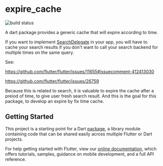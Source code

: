 # expire_cache

![build status](https://travis-ci.com/guojiex/expire_cache.svg?branch=master)

A dart package provides a generic cache that will expire according to time.

If you want to implement 
[SearchDelegate](https://github.com/flutter/flutter/search?q=SearchDelegate&unscoped_q=SearchDelegate) 
in your app, you will have to cache your search results if you don't want to call your search backend 
for multiple times on the same query.

See:

https://github.com/flutter/flutter/issues/11655#issuecomment-412413030

https://github.com/flutter/flutter/issues/26759

Because this is related to search, it is valuable to expire the cache after a preiod of time, to give user fresh search result.
And this is the goal for this package, to develop an expire by fix time cache.

## Getting Started

This project is a starting point for a Dart
[package](https://flutter.io/developing-packages/),
a library module containing code that can be shared easily across
multiple Flutter or Dart projects.

For help getting started with Flutter, view our 
[online documentation](https://flutter.io/docs), which offers tutorials, 
samples, guidance on mobile development, and a full API reference.
